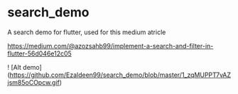 # search_demo

A search demo for flutter, used for this medium atricle 

https://medium.com/@azozsahb99/implement-a-search-and-filter-in-flutter-56d046e12c05 


! [Alt demo] (https://github.com/Ezaldeen99/search_demo/blob/master/1_zqMUPPT7vAZjsm85oCOpcw.gif)

